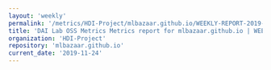 ```yaml
---
layout: 'weekly'
permalink: '/metrics/HDI-Project/mlbazaar.github.io/WEEKLY-REPORT-2019-11-24'
title: 'DAI Lab OSS Metrics Metrics report for mlbazaar.github.io | WEEKLY-REPORT-2019-11-24'
organization: 'HDI-Project'
repository: 'mlbazaar.github.io'
current_date: '2019-11-24'
---
```

